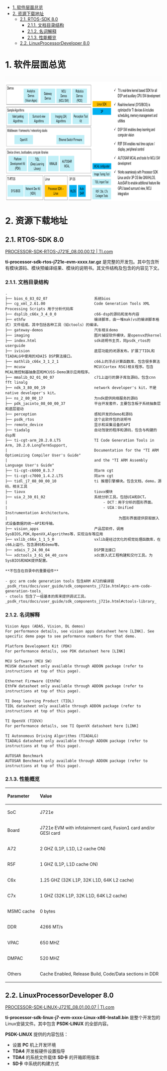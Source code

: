 - [1. 软件层面总览](#1-软件层面总览)
- [2. 资源下载地址](#2-资源下载地址)
    - [2.1. RTOS-SDK 8.0](#21-rtos-sdk-80)
        - [2.1.1. 文档目录结构](#211-文档目录结构)
        - [2.1.2. 名词解释](#212-名词解释)
        - [2.1.3. 性能概览](#213-性能概览)
    - [2.2. LinuxProcessorDeveloper 8.0](#22-linuxprocessordeveloper-80)

# 1. 软件层面总览

<img src="https://raw.githubusercontent.com/Yuefeng95/Images/main/img/202202032125488.png" height="400px" />

# 2. 资源下载地址

## 2.1. RTOS-SDK 8.0

[PROCESSOR-SDK-RTOS-J721E_08.00.00.12 | TI.com](https://www.ti.com/tool/download/PROCESSOR-SDK-RTOS-J721E/08.00.00.12)    

**ti-processor-sdk-rtos-j721e-evm-xxxx.tar.gz**  是完整的开发包。其中包含所有模块源码、模块预编译结果、模块的说明书。其文件结构及包含的内容见下文。

### 2.1.1. 文档目录结构

```
.
├── bios_6_83_02_07                     系统bios   
├── cg_xml_2.61.00                      Code Generation Tools XML Processing Scripts 用于分析代码库   
├── dsplib_c66x_3_4_0_0                 c66-dsp的源码和发布内容   
├── ethfw                               编译脚本，由一堆mak(vs的编译脚本格式) 文件组成。其中包括各种工具（如ctools）的编译。   
├── gateway-demos                       汽车相关demo   
├── imaging                             图片捕捉软件模块，是openvx的kernel   
├── index.html                          sdk说明书主页，同psdk_rtos的userguide   
├── ivision                             底层功能的闭源发布。扩展了TIDL和TIADALG中使用的XDAIS DSP算法接口。   
├── mathlib_c66x_3_1_2_1                c66上的浮点计算函数库，包含很多算法   
├── mcusw                               MCU(Cortex R5G)相关程序。包含MCAL微控制器抽象层和MCUSS-Demo演示应用程序。   
├── mmalib_02_01_00_07                  c71上运行的算子库及源码，包含cnn fft linalg   
├── ndk_3_80_00_19                      network developer's kit，不是native developer's kit。   
├── ns_2_80_00_17                       为ndk提供网络服务的源码   
├── pdk_jacinto_08_00_00_37             平台开发套件，主要包含板子系统抽象层和底层驱动   
├── perception                          感知开发的demo和源码   
├── psdk_rtos                           这个此软件包的说明书
├── remote_device                       显示和采集设备的API   
├── tiadalg                             自动驾驶的程序和源码，包含与构建的dsp库   
├── ti-cgt-arm_20.2.0.LTS               TI Code Generation Tools in Arm, 20.2.0.LongTermSupport,   
|                                       Documentation for the "TI ARM Optiomizing Compiler User's Guide"    
|                                       and the "TI ARM Assembly Language User's Guide"       
├── ti-cgt-c6000_8.3.7                  同arm cgt   
├── ti-cgt-c7000_1.4.2.LTS              同arm cgt   
├── tidl_j7_08_00_00_10                 ti 推理引擎模块。包含文档，demo，源码，相关工具   
├── tiovx                               tiovx模块   
├── uia_2_30_01_02                      系统分析工具。包括UIA和DCT。   
|                                           - DCT：用于分析的图形界面。   
|                                           - UIA：Unified Instrumentation Architecture。   
|                                                  为图形界面提供获取嵌入式设备数据的统一API和传输。   
├── vision_apps                         产品层软件，调用SysBIOS,PDK,OpenVX,Algorithms等，实现泊车等应用   
├── vxlib_c66x_1_1_5_0                  vxlib是经过优化的视觉处理函数库，在c66上运行。包含源码和demo等。   
├── xdais_7_24_00_04                    DSP算法接口   
└── xdctools_3_61_04_40_core            xdc嵌入式工程构建和交付工具。为SysBIOS和NDK提供配置。   

**不包含在目录中的重要组件**

- gcc arm code generation tools 包含ARM A72的编译链 _psdk_rtos/docs/user_guide/sdk_components_j721e.html#gcc-arm-code-generation-tools_   
- ctools 包含了一组基本的库来提供调试工具。 _psdk_rtos/docs/user_guide/sdk_components_j721e.html#ctools-library_   
```

### 2.1.2. 名词解释

```
Vision Apps (ADAS, Vision, DL demos)
For performance details, see vision apps datasheet here [LINK]. See specific demo page to see peformance numbers for that demo.

Platform Development Kit (PDK)
For performance details, see PDK datasheet here [LINK]

MCU Software (MCU SW)
MCUSW datasheet only available through ADDON package (refer to instructions at top of this page).

Ethernet Firmware (EthFW)
EthFW datasheet only available through ADDON package (refer to instructions at top of this page).

TI Deep learning Product (TIDL)
TIDL datasheet only available through ADDON package (refer to instructions at top of this page).

TI OpenVX (TIOVX)
For performance details, see TI OpenVX datasheet here [LINK]

TI Autonomous Driving Algorithms (TIADALG)
TIADALG datasheet only available through ADDON package (refer to instructions at top of this page).

AUTOSAR Benchmark
AUTOSAR Benchmark only available through ADDON package (refer to instructions at top of this page).
```

### 2.1.3. 性能概览

<table class="wrapped confluenceTable"><colgroup><col style="width: 114.406px;" /><col style="width: 544.062px;" /></colgroup><thead style="text-align: left;"><tr><th class="confluenceTh"><p>Parameter</p></th><th class="confluenceTh"><p>Value</p></th></tr></thead><tbody><tr><td class="confluenceTd"><p>SoC</p></td><td class="confluenceTd"><p>J721e</p></td></tr><tr><td class="confluenceTd"><p>Board</p></td><td class="confluenceTd"><p>J721e EVM with infotainment card, Fusion1 card and/or GESI card</p></td></tr><tr><td class="confluenceTd"><p>A72</p></td><td class="confluenceTd"><p>2 GHZ (L1P, L1D, L2 cache ON)</p></td></tr><tr><td class="confluenceTd"><p>R5F</p></td><td class="confluenceTd"><p>1 GHZ (L1P, L1D cache ON)</p></td></tr><tr><td class="confluenceTd"><p>C6x</p></td><td class="confluenceTd"><p>1.25 GHZ (32K L1P, 32K L1D, 64K L2 cache)</p></td></tr><tr><td class="confluenceTd"><p>C7x</p></td><td class="confluenceTd"><p>1 GHZ (32K L1P, 32K L1D, 64K L2 cache)</p></td></tr><tr><td class="confluenceTd"><p>MSMC cache</p></td><td class="confluenceTd"><p>0 bytes</p></td></tr><tr><td class="confluenceTd"><p>DDR</p></td><td class="confluenceTd"><p>4266 MT/s</p></td></tr><tr><td class="confluenceTd"><p>VPAC</p></td><td class="confluenceTd"><p>650 MHZ</p></td></tr><tr><td class="confluenceTd"><p>DMPAC</p></td><td class="confluenceTd"><p>520 MHZ</p></td></tr><tr><td class="confluenceTd"><p>Others</p></td><td class="confluenceTd"><p>Cache Enabled, Release Build, Code/Data sections in DDR</p></td></tr></tbody></table>

## 2.2. LinuxProcessorDeveloper 8.0 

[PROCESSOR-SDK-LINUX-J721E_08.01.00.07 | TI.com](https://www.ti.com/tool/download/PROCESSOR-SDK-LINUX-J721E/08.00.00.08)

**ti-processor-sdk-linux-j7-evm-xxxx-Linux-x86-Install.bin** 是整个开发包的Linux安装文件。其中包含 **PSDK-LINUX** 的全部内容。

**PSDK-LINUX** 提供的内容包括：
- 设置 **PC** 机上开发环境
- **TDA4** 开发板硬件设置指导
- **TDA4** 的系统文件载体 **SD卡** 的开箱即用版本
- **SD卡** 中系统的构建方式
